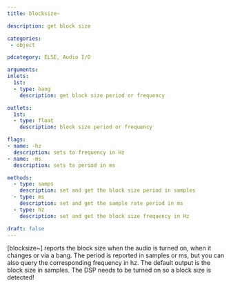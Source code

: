 ```yaml
---
title: blocksize~

description: get block size

categories:
 - object

pdcategory: ELSE, Audio I/O

arguments:
inlets:
  1st:
  - type: bang
    description: get block size period or frequency

outlets:
  1st:
  - type: float
    description: block size period or frequency

flags:
- name: -hz
  description: sets to frequency in Hz
- name: -ms
  description: sets to period in ms

methods:
  - type: samps
    description: set and get the block size period in samples
  - type: ms
    description: set and get the sample rate period in ms
  - type: hz
    description: set and get the block size frequency in Hz

draft: false
---
```


[blocksize~] reports the block size when the audio is turned on, when it changes or via a bang. The period is reported in samples or ms, but you can also query the corresponding frequency in hz. The default output is the block size in samples. The DSP needs to be turned on so a block size is detected!

